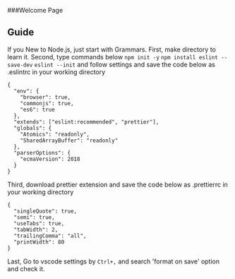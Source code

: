 ###Welcome Page

## Guide

If you New to Node.js, just start with Grammars.
First, make directory to learn it.
Second, type commands below
`npm init -y`
`npm install eslint --save-dev`
`eslint --init` and follow settings
and save the code below as .eslintrc in your working directory
```
{
  "env": {
    "browser": true,
    "commonjs": true,
    "es6": true
  },
  "extends": ["eslint:recommended", "prettier"],
  "globals": {
    "Atomics": "readonly",
    "SharedArrayBuffer": "readonly"
  },
  "parserOptions": {
    "ecmaVersion": 2018
  }
}
```
Third, download prettier extension and save the code below as .prettierrc in your working directory
```
{
  "singleQuote": true,
  "semi": true,
  "useTabs": true,
  "tabWidth": 2,
  "trailingComma": "all",
  "printWidth": 80
}

```
Last, Go to vscode settings by `Ctrl+,` and search 'format on save' option and check it.